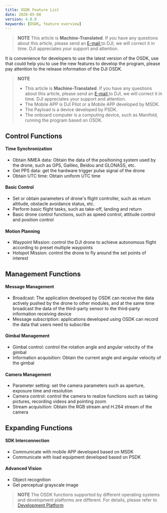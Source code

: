 ```yaml
---
title: OSDK Feature List
date: 2020-05-08
version: 4.0.0
keywords: [OSDK, feature overview]
---
```

> **NOTE** This article is **Machine-Translated**. If you have any questions about this article, please send an <a href="mailto:dev@dji.com">E-mail </a>to DJI, we will correct it in time. DJI appreciates your support and attention.     

It is convenience for developers to use the latest version of the OSDK, use that could help you to use the new features to develop the program, please pay attention to the release information of the DJI OSDK.

> **NOTE**
> * This article is **Machine-Translated**. If you have any questions about this article, please send an <a href="mailto:dev@dji.com">E-mail </a>to DJI, we will correct it in time. DJI appreciates your support and attention.
> * The Mobile APP is DJI Pilot or a Mobile APP developed by MSDK.
> * The Payload is a device developed by PSDK.
> * The onboard computer is a computing device, such as Manifold, running the program based on OSDK.

## Control Functions
#### Time Synchronization
* Obtain NMEA data: Obtain the data of the positioning system used by the drone, such as GPS, Galileo, Beidou and GLONASS, etc.
* Get PPS data: get the hardware trigger pulse signal of the drone
* Obtain UTC time: Obtain uniform UTC time

#### Basic Control
* Set or obtain parameters of drone's flight controller, such as return altitude, obstacle avoidance status, etc.
* Perform basic flight tasks, such as take-off, landing and return
* Basic drone control functions, such as speed control, attitude control and position control

#### Motion Planning
* Waypoint Mission: control the DJI drone to achieve autonomous flight according to preset multiple waypoints
* Hotspot Mission: control the drone to fly around the set points of interest

## Management Functions
#### Message Management
* Broadcast: The application developed by OSDK can receive the data actively pushed by the drone to other modules, and at the same time broadcast the data of the third-party sensor to the third-party information receiving device
* Message subscription: applications developed using OSDK can record the data that users need to subscribe

#### Gimbal Management
* Gimbal control: control the rotation angle and angular velocity of the gimbal
* Information acquisition: Obtain the current angle and angular velocity of the gimbal

#### Camera Management
* Parameter setting: set the camera parameters such as aperture, exposure time and resolution
* Camera control: control the camera to realize functions such as taking pictures, recording videos and pointing zoom
* Stream acquisition: Obtain the RGB stream and H.264 stream of the camera


## Expanding Functions

#### SDK Interconnection
* Communicate with mobile APP developed based on MSDK
* Communicate with load equipment developed based on PSDK

#### Advanced Vision
* Object recognition
* Get perceptual grayscale image

> **NOTE** The OSDK functions supported by different operating systems and development platforms are different. For details, please refer to [Development Platform](../purchaseguide/development-platform.html)
